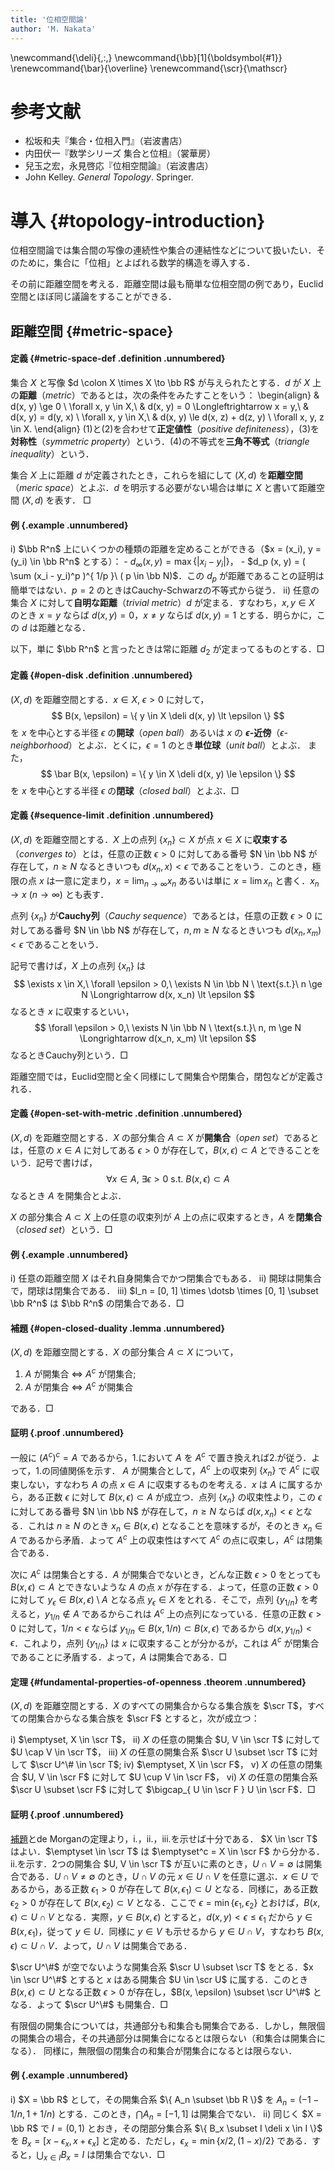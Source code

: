 ```yaml
---
title: '位相空間論'
author: 'M. Nakata'
---
```

\newcommand{\deli}{\,:\,}
\newcommand{\bb}[1]{\boldsymbol{#1}}
\renewcommand{\bar}{\overline}
\renewcommand{\scr}{\mathscr}

# 参考文献
- 松坂和夫『集合・位相入門』（岩波書店）
- 内田伏一『数学シリーズ 集合と位相』（裳華房）
- 兒玉之宏，永見啓応『位相空間論』（岩波書店）
- John Kelley. *General Topology*. Springer.

# 導入 {#topology-introduction}
位相空間論では集合間の写像の連続性や集合の連結性などについて扱いたい．そのために，集合に「位相」とよばれる数学的構造を導入する．

その前に距離空間を考える．距離空間は最も簡単な位相空間の例であり，Euclid空間とほぼ同じ議論をすることができる．

## 距離空間 {#metric-space}
#### 定義 {#metric-space-def .definition .unnumbered}
集合 $X$ と写像 $d \colon X \times X \to \bb R$ が与えられたとする．$d$ が $X$ 上の**距離**（*metric*）であるとは，次の条件をみたすことをいう：
\begin{align}
& d(x, y) \ge 0 \ \forall x, y \in X,\\
& d(x, y) = 0 \Longleftrightarrow x = y,\\
& d(x, y) = d(y, x) \ \forall x, y \in X,\\
& d(x, y) \le d(x, z) + d(z, y) \ \forall x, y, z \in X.
\end{align}
(1)と(2)を合わせて**正定値性**（*positive definiteness*），(3)を**対称性**（*symmetric property*）という．(4)の不等式を**三角不等式**（*triangle inequality*）という．

集合 $X$ 上に距離 $d$ が定義されたとき，これらを組にして $(X, d)$ を**距離空間**（*meric space*）とよぶ．$d$ を明示する必要がない場合は単に $X$ と書いて距離空間 $(X, d)$ を表す．
$\Box$

#### 例 {.example .unnumbered}
  i) $\bb R^n$ 上にいくつかの種類の距離を定めることができる（$x = (x_i), y = (y_i) \in \bb R^n$ とする）：
     - $d_\infty (x, y) = \max \{ | x_i - y_i |\}$，
     - $d_p (x, y) = ( \sum (x_i - y_i)^p )^{ 1/p }\ ( p \in \bb N)$．この $d_p$ が距離であることの証明は簡単ではない．$p = 2$ のときはCauchy-Schwarzの不等式から従う．
 ii) 任意の集合 $X$ に対して**自明な距離**（*trivial metric*）$d$ が定まる．すなわち，$x , y \in X$ のとき $x = y$ ならば $d(x, y) = 0$，$x \neq y$ ならば $d(x,y) = 1$ とする．明らかに，この $d$ は距離となる．

以下，単に $\bb R^n$ と言ったときは常に距離 $d_2$ が定まってるものとする．$\Box$

#### 定義 {#open-disk .definition .unnumbered}
$(X, d)$ を距離空間とする．$x \in X,\ \epsilon > 0$ に対して，
$$
B(x, \epsilon) = \{ y \in X \deli d(x, y) \lt \epsilon \}
$$
を $x$ を中心とする半径 $\epsilon$ の**開球**（*open ball*）あるいは $x$ の **$\epsilon$-近傍**（*$\epsilon$-neighborhood*）とよぶ．とくに，$\epsilon = 1$ のとき**単位球**（*unit ball*）とよぶ．
また，
$$
\bar B(x, \epsilon) = \{ y \in X \deli d(x, y) \le \epsilon \}
$$
を $x$ を中心とする半径 $\epsilon$ の**閉球**（*closed ball*）とよぶ．$\Box$

#### 定義 {#sequence-limit .definition .unnumbered}
$(X, d)$ を距離空間とする．$X$ 上の点列 $\{ x_n \} \subset X$ が点 $x \in X$ に**収束する**（*converges to*）とは，任意の正数 $\epsilon > 0$ に対してある番号 $N \in \bb N$ が存在して，$n \ge N$ なるときいつも $d(x_n, x) \lt \epsilon$ であることをいう．このとき，極限の点 $x$ は一意に定まり，$x = \lim_{n \to \infty} x_n$ あるいは単に $x = \lim x_n$ と書く．$x_n \to x \ (n \to \infty)$ とも表す．

点列 $\{ x_n \}$ が**Cauchy列**（*Cauchy sequence*）であるとは，任意の正数 $\epsilon > 0$ に対してある番号 $N \in \bb N$ が存在して，$n, m \ge N$ なるときいつも $d(x_n, x_m) \lt \epsilon$ であることをいう．

記号で書けば，$X$ 上の点列 $\{ x_n \}$ は
$$
\exists x \in X,\ \forall \epsilon > 0,\ \exists N \in \bb N \ \text{s.t.}\ n \ge N \Longrightarrow d(x, x_n) \lt \epsilon
$$
なるとき $x$ に収束するといい，
$$
\forall \epsilon > 0,\ \exists N \in \bb N \ \text{s.t.}\ n, m \ge N \Longrightarrow d(x_n, x_m) \lt \epsilon
$$
なるときCauchy列という．$\Box$

距離空間では，Euclid空間と全く同様にして開集合や閉集合，閉包などが定義される．

#### 定義 {#open-set-with-metric .definition .unnumbered}
$(X, d)$ を距離空間とする．$X$ の部分集合 $A \subset X$ が**開集合**（*open set*）であるとは，任意の $x \in A$ に対してある $\epsilon > 0$ が存在して，$B(x, \epsilon) \subset A$ とできることをいう．記号で書けば，
$$
\forall x \in A,\ \exists \epsilon > 0 \ \text{s.t.}\ B(x, \epsilon) \subset A
$$
なるとき $A$ を開集合とよぶ．

$X$ の部分集合 $A \subset X$ 上の任意の収束列が $A$ 上の点に収束するとき，$A$ を**閉集合**（*closed set*）という．$\Box$

#### 例 {.example .unnumbered}
  i) 任意の距離空間 $X$ はそれ自身開集合でかつ閉集合でもある．
 ii) 開球は開集合で，閉球は閉集合である．
iii) $I_n = [0, 1] \times \dotsb \times [0, 1] \subset \bb R^n$ は $\bb R^n$ の閉集合である．$\Box$

#### 補題 {#open-closed-duality .lemma .unnumbered}
$(X, d)$ を距離空間とする．$X$ の部分集合 $A \subset X$ について，

1. $A$ が開集合 $\Longleftrightarrow$ $A^c$ が閉集合;
2. $A$ が閉集合 $\Longleftrightarrow$ $A^c$ が開集合

である．$\Box$

#### 証明 {.proof .unnumbered}
一般に $(A^c)^c = A$ であるから，1.において $A$ を $A^c$ で置き換えれば2.が従う．よって，1.の同値関係を示す．
$A$ が開集合として，$A^c$ 上の収束列 $\{ x_n \}$ で $A^c$ に収束しない，すなわち $A$ の点 $x \in A$ に収束するものを考える．$x$ は $A$ に属するから，ある正数 $\epsilon$ に対して $B(x, \epsilon) \subset A$ が成立つ．点列 $\{ x_n \}$ の収束性より，この $\epsilon$ に対してある番号 $N \in \bb N$ が存在して，$n \ge N$ ならば $d(x, x_n) \lt \epsilon$ となる．これは $n \ge N$ のとき $x_n \in B(x, \epsilon)$ となることを意味するが，そのとき $x_n \in A$ であるから矛盾．よって $A^c$ 上の収束性はすべて $A^c$ の点に収束し，$A^c$ は閉集合である．

次に $A^c$ は閉集合とする．$A$ が開集合でないとき，どんな正数 $\epsilon > 0$ をとっても $B(x, \epsilon) \subset A$ とできないような $A$ の点 $x$ が存在する．よって，任意の正数 $\epsilon > 0$ に対して $y_\epsilon \in B(x, \epsilon) \setminus A$ となる点 $y_\epsilon \in X$ をとれる．そこで，点列 $\{ y_{1/n} \}$ を考えると，$y_{1/n} \notin A$ であるからこれは $A^c$ 上の点列になっている．任意の正数 $\epsilon > 0$ に対して，$1/n \lt \epsilon$ ならば $y_{1/n} \in B(x, 1/n) \subset B(x, \epsilon)$ であるから $d(x, y_{1/n}) \lt \epsilon$．これより，点列 $\{ y_{1/n} \}$ は $x$ に収束することが分かるが，これは $A^c$ が閉集合であることに矛盾する．よって，$A$ は開集合である．$\Box$

#### 定理 {#fundamental-properties-of-openness .theorem .unnumbered}
$(X, d)$ を距離空間とする．$X$ のすべての開集合からなる集合族を $\scr T$，すべての閉集合からなる集合族を $\scr F$ とすると，次が成立つ：

  i) $\emptyset, X \in \scr T$，
 ii) $X$ の任意の開集合 $U, V \in \scr T$ に対して $U \cap V \in \scr T$，
iii) $X$ の任意の開集合系 $\scr U \subset \scr T$ に対して $\scr U^\# \in \scr T$;
 iv) $\emptyset, X \in \scr F$，
  v) $X$ の任意の閉集合 $U, V \in \scr F$ に対して $U \cup V \in \scr F$，
 vi) $X$ の任意の閉集合系 $\scr U \subset \scr F$ に対して $\bigcap_{ U \in \scr F } U \in \scr F$．$\Box$

#### 証明 {.proof .unnumbered}
[補題](#open-closed-duality)とde Morganの定理より，i.，ii.，iii.を示せば十分である．
$X \in \scr T$ はよい．$\emptyset \in \scr T$ は $\emptyset^c = X \in \scr F$ から分かる．ii.を示す．2つの開集合 $U, V \in \scr T$ が互いに素のとき，$U \cap V = \emptyset$ は開集合である．$U \cap V \neq \emptyset$ のとき，$U \cap V$ の元 $x \in U \cap V$ を任意に選ぶ．$x \in U$ であるから，ある正数 $\epsilon_1 > 0$ が存在して $B(x, \epsilon_1) \subset U$ となる．同様に，ある正数 $\epsilon_2 > 0$ が存在して $B(x, \epsilon_2) \subset V$ となる．ここで $\epsilon = \min \{ \epsilon_1, \epsilon_2 \}$ とおけば，$B(x, \epsilon) \subset U \cap V$ となる．実際，$y \in B(x, \epsilon)$ とすると，$d(x, y) \lt \epsilon \le \epsilon_1$ だから $y \in B(x, \epsilon_1)$，従って $y \in U$．同様に $y \in V$ も示せるから $y \in U \cap V$，すなわち $B(x, \epsilon) \subset U \cap V$．よって，$U \cap V$ は開集合である．

$\scr U^\#$ が空でないような開集合系 $\scr U \subset \scr T$ をとる．$x \in \scr U^\#$ とすると $x$ はある開集合 $U \in \scr U$ に属する．このとき $B(x, \epsilon) \subset U$ となる正数 $\epsilon > 0$ が存在し，$B(x, \epsilon) \subset \scr U^\#$ となる．よって $\scr U^\#$ も開集合．$\Box$

有限個の開集合については，共通部分も和集合も開集合である．しかし，無限個の開集合の場合，その共通部分は開集合になるとは限らない（和集合は開集合になる）．
同様に，無限個の閉集合の和集合が閉集合になるとは限らない．

#### 例 {.example .unnumbered}
  i) $X = \bb R$ として，その開集合系 $\{ A_n \subset \bb R \}$ を $A_n = (-1 - 1/n, 1 + 1/n)$ とする．このとき，$\bigcap A_n = [-1, 1]$ は開集合でない．
 ii) 同じく $X = \bb R$ で $I = (0, 1)$ とおき，その閉部分集合系 $\{ B_x \subset I \deli x \in I \}$ を $B_x = [x - \epsilon_x , x + \epsilon_x]$ と定める．ただし，$\epsilon_x = \min \{ x/2, (1-x)/2 \}$ である．すると，$\bigcup_{x \in I} B_x = I$ は閉集合でない．$\Box$
